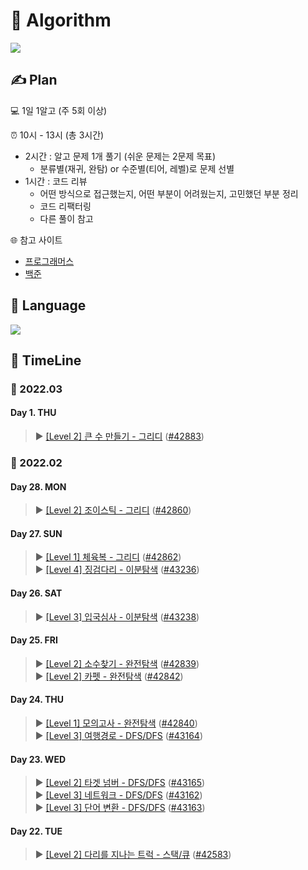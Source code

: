 # 💪 Algorithm

<img src="https://img.shields.io/badge/😊_Start_Date- 2022--02--22_TUE-blue">

## ✍ Plan

💻 1일 1알고 (주 5회 이상)

⏰ 10시 - 13시 (총 3시간)

-   2시간 : 알고 문제 1개 풀기 (쉬운 문제는 2문제 목표)
    -   분류별(재귀, 완탐) or 수준별(티어, 레벨)로 문제 선별
-   1시간 : 코드 리뷰
    -   어떤 방식으로 접근했는지, 어떤 부분이 어려웠는지, 고민했던 부분 정리
    -   코드 리팩터링
    -   다른 풀이 참고

🌐 참고 사이트

-   [프로그래머스](https://programmers.co.kr/)
-   [백준](https://www.acmicpc.net/)

## 💬 Language

<img src="https://img.shields.io/badge/javascript-F7DF1E?style=for-the-badge&logo=javascript&logoColor=black">

## 📌 TimeLine

### 📅 2022.03

#### Day 1. THU

> ▶ [[Level 2] 큰 수 만들기 - 그리디](https://programmers.co.kr/learn/courses/30/lessons/42860) ([#42883](prog/greedy/_42883_큰수만들기.js))

### 📅 2022.02

#### Day 28. MON

> ▶ [[Level 2] 조이스틱 - 그리디](https://programmers.co.kr/learn/courses/30/lessons/42883) ([#42860](prog/greedy/_42860_조이스틱.js))

#### Day 27. SUN

> ▶ [[Level 1] 체육복 - 그리디](https://programmers.co.kr/learn/courses/30/lessons/42862) ([#42862](prog/greedy/_42862_체육복.js))  
> ▶ [[Level 4] 징검다리 - 이분탐색](https://programmers.co.kr/learn/courses/30/lessons/43236) ([#43236](prog/binary-search/_43236_징검다리.js))

#### Day 26. SAT

> ▶ [[Level 3] 입국심사 - 이분탐색](https://programmers.co.kr/learn/courses/30/lessons/43238) ([#43238](prog/binary-search/_43238_입국심사.js))

#### Day 25. FRI

> ▶ [[Level 2] 소수찾기 - 완전탐색](https://programmers.co.kr/learn/courses/30/lessons/42839) ([#42839](prog/bruteforce/_42839_소수찾기.js))  
> ▶ [[Level 2] 카펫 - 완전탐색](https://programmers.co.kr/learn/courses/30/lessons/42842) ([#42842](prog/bruteforce/_42842_카펫.js))

#### Day 24. THU

> ▶ [[Level 1] 모의고사 - 완전탐색](https://programmers.co.kr/learn/courses/30/lessons/42840) ([#42840](prog/bruteforce/_42840_모의고사.js))  
> ▶ [[Level 3] 여행경로 - DFS/DFS](https://programmers.co.kr/learn/courses/30/lessons/43164) ([#43164](prog/dfs-bfs/_43164_여행경로.js))

#### Day 23. WED

> ▶ [[Level 2] 타겟 넘버 - DFS/DFS](https://programmers.co.kr/learn/courses/30/lessons/43165) ([#43165](prog/dfs-bfs/_43165_타겟넘버.js))  
> ▶ [[Level 3] 네트워크 - DFS/DFS](https://programmers.co.kr/learn/courses/30/lessons/43162) ([#43162](prog/dfs-bfs/_43162_네트워크.js))  
> ▶ [[Level 3] 단어 변환 - DFS/DFS](https://programmers.co.kr/learn/courses/30/lessons/43163) ([#43163](prog/dfs-bfs/_43163_단어변환.js))

#### Day 22. TUE

> ▶ [[Level 2] 다리를 지나는 트럭 - 스택/큐](https://programmers.co.kr/learn/courses/30/lessons/42583) ([#42583](prog/stack-queue/_42583_다리를_지나는_트럭.js))
